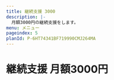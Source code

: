 ```yaml
---
title: 継続支援 3000
description: |-
  月額3000円の継続支援をします。
menu: メニュー
pageindex: 5
planId: P-6HT74341BF719990CMJ264MA
---
```


# 継続支援 月額3000円